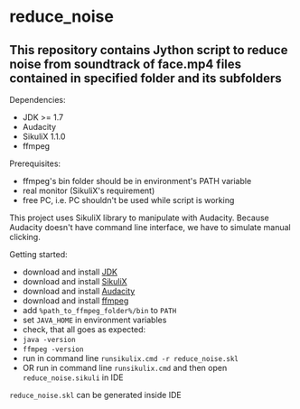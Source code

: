 # reduce_noise
## This repository contains Jython script to reduce noise from soundtrack of face.mp4 files contained in specified folder and its subfolders

Dependencies:
 - JDK >= 1.7
 - Audacity
 - SikuliX 1.1.0
 - ffmpeg

Prerequisites:
 - ffmpeg's bin folder should be in environment's PATH variable
 - real monitor (SikuliX's requirement)
 - free PC, i.e. PC shouldn't be used while script is working

This project uses SikuliX library to manipulate with Audacity. Because Audacity doesn't have command line interface, we have to simulate manual clicking.

Getting started:
 - download and install [JDK](http://java.com/en/download/manual.jsp)
 - download and install [SikuliX](https://launchpad.net/sikuli/sikulix/1.1.0)
 - download and install [Audacity](https://sourceforge.net/projects/audacity)
 - download and install [ffmpeg](https://ffmpeg.org/download.html)
 - add `%path_to_ffmpeg_folder%/bin` to `PATH`
 - set `JAVA_HOME` in environment variables
 - check, that all goes as expected:
  - `java -version`
  - `ffmpeg -version`
 - run in command line `runsikulix.cmd -r reduce_noise.skl`
 - OR run in command line `runsikulix.cmd` and then open `reduce_noise.sikuli` in IDE

`reduce_noise.skl` can be generated inside IDE
